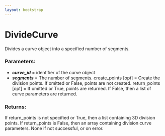 ```yaml
---
layout: bootstrap
---
```


# DivideCurve

Divides a curve object into a specified number of segments.
        

### Parameters:

- ***curve_id*** = identifier of the curve object
- ***segments*** = The number of segments.
create_points [opt] = Create the division points. If omitted or False,
    points are not created.
return_points [opt] = If omitted or True, points are returned.
    If False, then a list of curve parameters are returned.
        

### Returns:


If return_points is not specified or True, then a list containing 3D
division points.
If return_points is False, then an array containing division curve
parameters.
None if not successful, or on error.
        

